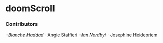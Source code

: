 # doomScroll

### Contributors
⋅⋅*[Blanche Haddad](https://github.com/BHaddad1)
⋅⋅*[Angie Staffieri](https://github.com/arstaffieri)
⋅⋅*[Ian Nordbyi](https://github.com/nordbyi)
⋅⋅*[Josephine Heidepriem](https://github.com/jheidepriem)
